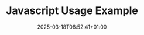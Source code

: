 ---
weight: 20
title: "Javascript Usage Example"
description: "How to use the wrapper in plain javascript."
icon: "code"
date: "2025-03-18T08:52:41+01:00"
lastmod: "2025-03-18T08:52:41+01:00"
draft: true
toc: true
---